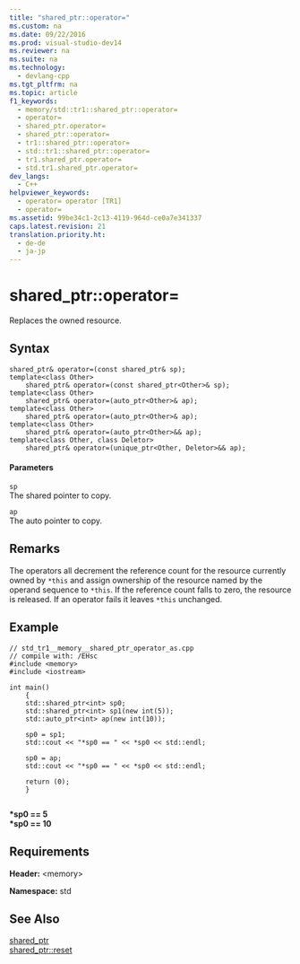```yaml
---
title: "shared_ptr::operator="
ms.custom: na
ms.date: 09/22/2016
ms.prod: visual-studio-dev14
ms.reviewer: na
ms.suite: na
ms.technology: 
  - devlang-cpp
ms.tgt_pltfrm: na
ms.topic: article
f1_keywords: 
  - memory/std::tr1::shared_ptr::operator=
  - operator=
  - shared_ptr.operator=
  - shared_ptr::operator=
  - tr1::shared_ptr::operator=
  - std::tr1::shared_ptr::operator=
  - tr1.shared_ptr.operator=
  - std.tr1.shared_ptr.operator=
dev_langs: 
  - C++
helpviewer_keywords: 
  - operator= operator [TR1]
  - operator=
ms.assetid: 99be34c1-2c13-4119-964d-ce0a7e341337
caps.latest.revision: 21
translation.priority.ht: 
  - de-de
  - ja-jp
---
```

# shared_ptr::operator=
Replaces the owned resource.  
  
## Syntax  
  
```  
shared_ptr& operator=(const shared_ptr& sp);  
template<class Other>  
    shared_ptr& operator=(const shared_ptr<Other>& sp);  
template<class Other>  
    shared_ptr& operator=(auto_ptr<Other>& ap);  
template<class Other>  
    shared_ptr& operator=(auto_ptr<Other>& ap);  
template<class Other>  
    shared_ptr& operator=(auto_ptr<Other>&& ap);  
template<class Other, class Deletor>  
    shared_ptr& operator=(unique_ptr<Other, Deletor>&& ap);  
```  
  
#### Parameters  
 `sp`  
 The shared pointer to copy.  
  
 `ap`  
 The auto pointer to copy.  
  
## Remarks  
 The operators all decrement the reference count for the resource currently owned by `*this` and assign ownership of the resource named by the operand sequence to `*this`. If the reference count falls to zero, the resource is released. If an operator fails it leaves `*this` unchanged.  
  
## Example  
  
```  
// std_tr1__memory__shared_ptr_operator_as.cpp   
// compile with: /EHsc   
#include <memory>   
#include <iostream>   
  
int main()   
    {   
    std::shared_ptr<int> sp0;   
    std::shared_ptr<int> sp1(new int(5));   
    std::auto_ptr<int> ap(new int(10));   
  
    sp0 = sp1;   
    std::cout << "*sp0 == " << *sp0 << std::endl;   
  
    sp0 = ap;   
    std::cout << "*sp0 == " << *sp0 << std::endl;   
  
    return (0);   
    }  
  
```  
  
 **\*sp0 == 5**  
**\*sp0 == 10**   
## Requirements  
 **Header:** <memory\>  
  
 **Namespace:** std  
  
## See Also  
 [shared_ptr](../vs140/shared_ptr-class.md)   
 [shared_ptr::reset](../vs140/shared_ptr--reset.md)